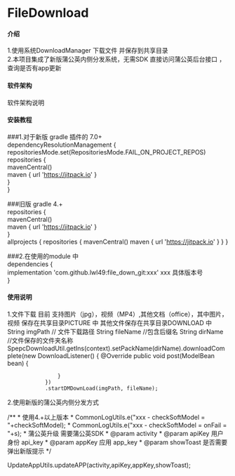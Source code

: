 # FileDownload

#### 介绍
1.使用系统DownloadManager 下载文件 并保存到共享目录<br>
2.本项目集成了新版蒲公英内侧分发系统，无需SDK  直接访问蒲公英后台接口 ，查询是否有app更新<br>
#### 软件架构
软件架构说明


#### 安装教程

###1.对于新版 gradle 插件的 7.0+<br>
	dependencyResolutionManagement {<br>
		repositoriesMode.set(RepositoriesMode.FAIL_ON_PROJECT_REPOS)<br>
		repositories {<br>
			mavenCentral()<br>
			maven { url 'https://jitpack.io' }<br>
		}<br>
	}<br>
 
###旧版 gradle 4.+<br>
	repositories {<br>
        mavenCentral()<br>
        maven { url 'https://jitpack.io' }<br>
}<br>
	allprojects {
    repositories {
        mavenCentral()
        maven { url 'https://jitpack.io' } 
    }
}

###2.在使用的module 中<br>
 	 dependencies {<br>
	        implementation 'com.github.lwl49:file_down_git:xxx'  xxx 具体版本号<br>
	}<br>



#### 使用说明
1.文件下载 目前 支持图片（jpg），视频（MP4）,其他文档（office），其中图片，视频 保存在共享目录PICTURE 中  其他文件保存在共享目录DOWNLOAD 中
String imgPath // 文件下载路径
String fileName //包含后缀名
String dirName //文件保存的文件夹名称
SpepcDownloadUtil.getIns(context).setPackName(dirName).downloadComplete(new DownloadListener() {
            @Override
             public void post(ModelBean bean) {

                    }
                })
                .startDMDownLoad(imgPath, fileName);

2.使用新版的蒲公英内侧分发方式

 /**
     * 使用4.+以上版本
     * CommonLogUtils.e("xxx - checkSoftModel = "+checkSoftModel);
     * CommonLogUtils.e("xxx - checkSoftModel = onFail = "+s);
     * 蒲公英升级  需要蒲公英SDK
     * @param activity
     * @param apiKey  用户身份 api_key
     * @param appKey  应用 app_key
     * @param showToast 是否需要弹出新版提示
     */

 UpdateAppUtils.updateAPP(activity,apiKey,appKey,showToast);




